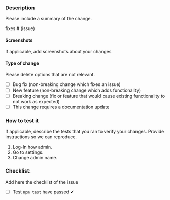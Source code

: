 ### Description

Please include a summary of the change.

fixes # (issue)

#### Screenshots

If applicable, add screenshots about your changes

#### Type of change

Please delete options that are not relevant.

- [ ] Bug fix (non-breaking change which fixes an issue)
- [ ] New feature (non-breaking change which adds functionality)
- [ ] Breaking change (fix or feature that would cause existing functionality to not work as expected)
- [ ] This change requires a documentation update

### How to test it

If applicable, describe the tests that you ran to verify your changes. Provide instructions so we can reproduce.

1. Log-In how admin.
2. Go to settings.
3. Change admin name.

### Checklist:

 Add here the checklist of the issue 

 - [ ] Test `npm test` have passed ✔
